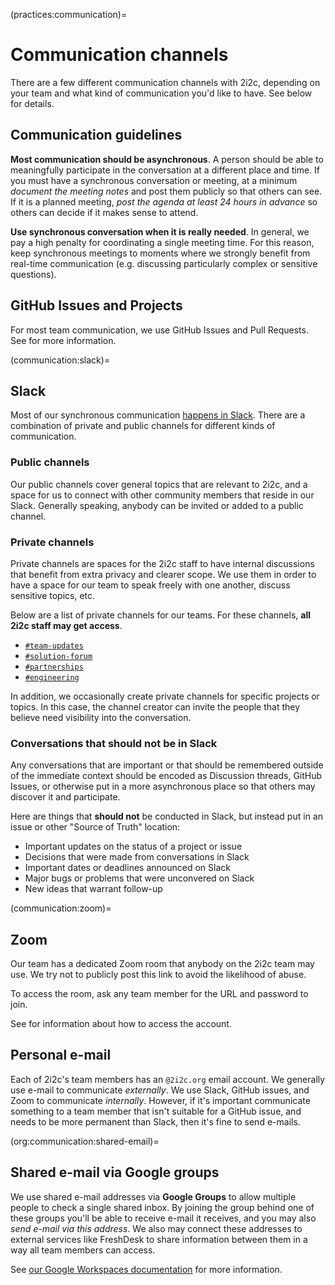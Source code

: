 (practices:communication)=
# Communication channels

There are a few different communication channels with 2i2c, depending on your team and what kind of communication you'd like to have.
See below for details.

## Communication guidelines

**Most communication should be asynchronous**. A person should be able to meaningfully participate in the conversation at a different place and time. If you must have a synchronous conversation or meeting, at a minimum _document the meeting notes_ and post them publicly so that others can see. If it is a planned meeting, _post the agenda at least 24 hours in advance_ so others can decide if it makes sense to attend.

**Use synchronous conversation when it is really needed**. In general, we pay a high penalty for coordinating a single meeting time. For this reason, keep synchronous meetings to moments where we strongly benefit from real-time communication (e.g. discussing particularly complex or sensitive questions). 

## GitHub Issues and Projects

For most team communication, we use GitHub Issues and Pull Requests.
See [](coordination:workflow) for more information.

(communication:slack)=
## Slack

Most of our synchronous communication [happens in Slack](communication:slack).
There are a combination of private and public channels for different kinds of communication.

### Public channels

Our public channels cover general topics that are relevant to 2i2c, and a space for us to connect with other community members that reside in our Slack.
Generally speaking, anybody can be invited or added to a public channel.

### Private channels

Private channels are spaces for the 2i2c staff to have internal discussions that benefit from extra privacy and clearer scope.
We use them in order to have a space for our team to speak freely with one another, discuss sensitive topics, etc.

Below are a list of private channels for our teams.
For these channels, **all 2i2c staff may get access**.

- [`#team-updates`](slack:team-updates)
- [`#solution-forum`](#slack:solution-forum)
- [`#partnerships`](#slack:partnerships)
- [`#engineering`](#slack:engineering)

In addition, we occasionally create private channels for specific projects or topics.
In this case, the channel creator can invite the people that they believe need visibility into the conversation.


### Conversations that should not be in Slack

Any conversations that are important or that should be remembered outside of the immediate context should be encoded as Discussion threads, GitHub Issues, or otherwise put in a more asynchronous place so that others may discover it and participate.

Here are things that **should not** be conducted in Slack, but instead put in an issue or other "Source of Truth" location:

- Important updates on the status of a project or issue
- Decisions that were made from conversations in Slack
- Important dates or deadlines announced on Slack
- Major bugs or problems that were unconvered on Slack
- New ideas that warrant follow-up

(communication:zoom)=
## Zoom

Our team has a dedicated Zoom room that anybody on the 2i2c team may use.
We try not to publicly post this link to avoid the likelihood of abuse.

To access the room, ask any team member for the URL and password to join.

See [](zoom:access) for information about how to access the account.

## Personal e-mail

Each of 2i2c's team members has an `@2i2c.org` email account.
We generally use e-mail to communicate _externally_.
We use Slack, GitHub issues, and Zoom to communicate _internally_.
However, if it's important communicate something to a team member that isn't suitable for a GitHub issue, and needs to be more permanent than Slack, then it's fine to send e-mails.

(org:communication:shared-email)=
## Shared e-mail via Google groups

We use shared e-mail addresses via **Google Groups** to allow multiple people to check a single shared inbox.
By joining the group behind one of these groups you'll be able to receive e-mail it receives, and you may also _send e-mail via this address_.
We also may connect these addresses to external services like FreshDesk to share information between them in a way all team members can access.

See [our Google Workspaces documentation](../administration/google-workspace.md) for more information.
